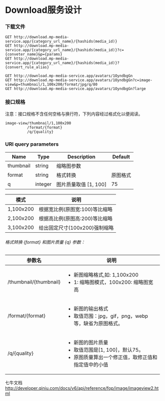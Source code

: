 # Download服务设计

### 下载文件

```
GET http://download.mp-media-service.app/{category_url_name}/{hashids(media_id)}
GET http://download.mp-media-service.app/{category_url_name}/{hashids(media_id)}?c={conveter_name}&p={params}
GET http://download.mp-media-service.app/{category_url_name}/{hashids(media_id)}?{convert_rule_alias}
```

```
GET http://download.mp-media-service.app/avatars/1OyndbgGn
GET http://download.mp-media-service.app/avatars/1OyndbgGn?c=image-view&p=thumbnail/1,100x200/format/jpg/q/80
GET http://download.mp-media-service.app/avatars/1OyndbgGn?large
```

### 接口规格

注意：接口规格不含任何空格与换行符，下列内容经过格式化以便阅读。
    

```
image-view/thumbnail/1,100x200
          /format/{format}
          /q/{quality}
```


### URI query parameters

| Name | Type | Description | Default |
| ---- | ---- | ----------- | ------- |
| thumbnail | string | 缩略图参数 |  |
| format | string | 格式转换 | 原图格式  |
| q | integer | 图片质量取值 [1, 100] | 75 | 



| 模式 | 说明 |
| ---- | ----------- |
| 1,100x200 | 根据宽比例(原图宽:100)等比缩略 |
| 2,100x200 | 根据高比例(原图高:200)等比缩略 |
| 3,100x200 | 给出固定尺寸(100x200)强制缩略 |


###### 格式转换 {format} 和图片质量 {q} 参数：

| 参数名 | 说明 |
| ---- | ----------- |
| /thumbnail/{thumbnail} | <ul><li>新图缩略格式,如: 1,100x200</li><li>1: 缩略图模式，100x200: 缩略图宽高</li></ul>|
| /format/{format} | <ul><li>新图的输出格式</li><li>取值范围：jpg，gif，png，webp等，缺省为原图格式。</li></ul>|
| /q/{quality} | <ul><li>新图的图片质量</li><li>取值范围是[1, 100]，默认75。</li><li>原图质量算出一个修正值，取修正值和指定值中的小值</li></ul>|



七牛文档    http://developer.qiniu.com/docs/v6/api/reference/fop/image/imageview2.html



